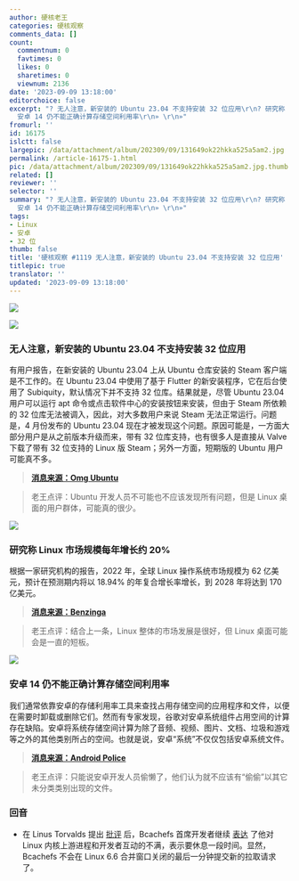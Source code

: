 ```yaml
---
author: 硬核老王
categories: 硬核观察
comments_data: []
count:
  commentnum: 0
  favtimes: 0
  likes: 0
  sharetimes: 0
  viewnum: 2136
date: '2023-09-09 13:18:00'
editorchoice: false
excerpt: "? 无人注意，新安装的 Ubuntu 23.04 不支持安装 32 位应用\r\n? 研究称 Linux 市场规模每年增长约 20%\r\n?
  安卓 14 仍不能正确计算存储空间利用率\r\n» \r\n»"
fromurl: ''
id: 16175
islctt: false
largepic: /data/attachment/album/202309/09/131649ok22hkka525a5am2.jpg
permalink: /article-16175-1.html
pic: /data/attachment/album/202309/09/131649ok22hkka525a5am2.jpg.thumb.jpg
related: []
reviewer: ''
selector: ''
summary: "? 无人注意，新安装的 Ubuntu 23.04 不支持安装 32 位应用\r\n? 研究称 Linux 市场规模每年增长约 20%\r\n?
  安卓 14 仍不能正确计算存储空间利用率\r\n» \r\n»"
tags:
- Linux
- 安卓
- 32 位
thumb: false
title: '硬核观察 #1119 无人注意，新安装的 Ubuntu 23.04 不支持安装 32 位应用'
titlepic: true
translator: ''
updated: '2023-09-09 13:18:00'
---
```


![](/data/attachment/album/202309/09/131649ok22hkka525a5am2.jpg)


![](/data/attachment/album/202309/09/131702zbbm9ad5u4f4sqd5.jpg)


### 无人注意，新安装的 Ubuntu 23.04 不支持安装 32 位应用


有用户报告，在新安装的 Ubuntu 23.04 上从 Ubuntu 仓库安装的 Steam 客户端是不工作的。在 Ubuntu 23.04 中使用了基于 Flutter 的新安装程序，它在后台使用了 Subiquity，默认情况下并不支持 32 位库。结果就是，尽管 Ubuntu 23.04 用户可以运行 apt 命令或点击软件中心的安装按钮来安装，但由于 Steam 所依赖的 32 位库无法被调入，因此，对大多数用户来说 Steam 无法正常运行。问题是，4 月份发布的 Ubuntu 23.04 现在才被发现这个问题。原因可能是，一方面大部分用户是从之前版本升级而来，带有 32 位库支持，也有很多人是直接从 Valve 下载了带有 32 位支持的 Linux 版 Steam；另外一方面，短期版的 Ubuntu 用户可能真不多。



> 
> **[消息来源：Omg Ubuntu](https://www.omgubuntu.co.uk/2023/08/ubuntu-23-04-broke-32-bit-support)**
> 
> 
> 



> 
> 老王点评：Ubuntu 开发人员不可能也不应该发现所有问题，但是 Linux 桌面的用户群体，可能真的很少。
> 
> 
> 


![](/data/attachment/album/202309/09/131716lur7q2z81y32rd88.jpg)


### 研究称 Linux 市场规模每年增长约 20%


根据一家研究机构的报告，2022 年，全球 Linux 操作系统市场规模为 62 亿美元，预计在预测期内将以 18.94% 的年复合增长率增长，到 2028 年将达到 170 亿美元。



> 
> **[消息来源：Benzinga](https://www.benzinga.com/pressreleases/23/09/34345827/2023-linux-operating-system-market-is-booming-worldwide-industry-research-report)**
> 
> 
> 



> 
> 老王点评：结合上一条，Linux 整体的市场发展是很好，但 Linux 桌面可能会是一直的短板。
> 
> 
> 


![](/data/attachment/album/202309/09/131733rvn1o6k69kkai2zt.jpg)


### 安卓 14 仍不能正确计算存储空间利用率


我们通常依靠安卓的存储利用率工具来查找占用存储空间的应用程序和文件，以便在需要时卸载或删除它们。然而有专家发现，谷歌对安卓系统组件占用空间的计算存在缺陷。安卓将系统存储空间计算为除了音频、视频、图片、文档、垃圾和游戏等之外的其他类别所占的空间。也就是说，安卓“系统”不仅仅包括安卓系统文件。



> 
> **[消息来源：Android Police](https://www.androidpolice.com/android-14-device-storage-utilization-miscalculation/)**
> 
> 
> 



> 
> 老王点评：只能说安卓开发人员偷懒了，他们认为就不应该有“偷偷”以其它未分类类别出现的文件。
> 
> 
> 


### 回音


* 在 Linus Torvalds 提出 [批评](/article-16172-1.html) 后，Bcachefs 首席开发者继续 [表达](https://www.phoronix.com/news/Bcachefs-Delayed-Linux-6.6) 了他对 Linux 内核上游进程和开发者互动的不满，表示要休息一段时间。显然，Bcachefs 不会在 Linux 6.6 合并窗口关闭的最后一分钟提交新的拉取请求了。